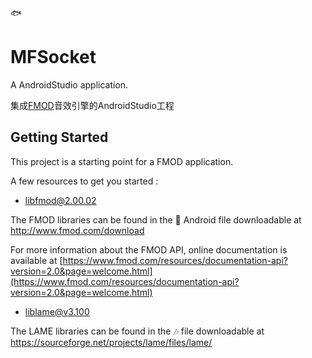 :fish:
# MFSocket

A AndroidStudio application.

集成[FMOD](https://www.fmod.com/)音效引擎的AndroidStudio工程

## Getting Started

This project is a starting point for a FMOD application.

A few resources to get you started :

- [libfmod@2.00.02](https://www.fmod.com/)

The FMOD libraries can be found in the :calling: Android file downloadable at http://www.fmod.com/download

For more information about the FMOD API, online documentation is available at
[https://www.fmod.com/resources/documentation-api?version=2.0&page=welcome.html](https://www.fmod.com/resources/documentation-api?version=2.0&page=welcome.html)


- [liblame@v3.100](http://lame.sourceforge.net/)

The LAME libraries can be found in the :notes: file downloadable at https://sourceforge.net/projects/lame/files/lame/
